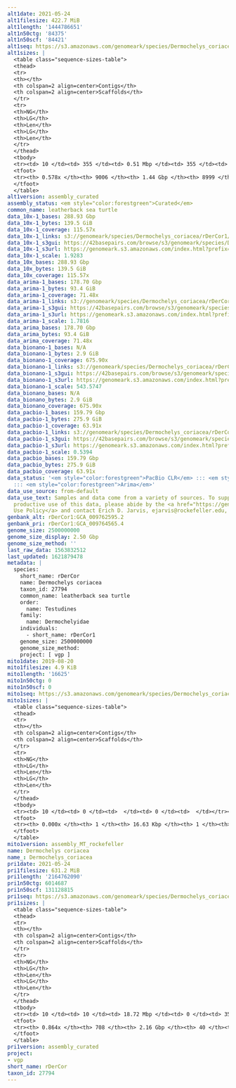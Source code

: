 ```yaml
---
alt1date: 2021-05-24
alt1filesize: 422.7 MiB
alt1length: '1444786651'
alt1n50ctg: '84375'
alt1n50scf: '84421'
alt1seq: https://s3.amazonaws.com/genomeark/species/Dermochelys_coriacea/rDerCor1/assembly_curated/rDerCor1.alt.cur.20210524.fasta.gz
alt1sizes: |
  <table class="sequence-sizes-table">
  <thead>
  <tr>
  <th></th>
  <th colspan=2 align=center>Contigs</th>
  <th colspan=2 align=center>Scaffolds</th>
  </tr>
  <tr>
  <th>NG</th>
  <th>LG</th>
  <th>Len</th>
  <th>LG</th>
  <th>Len</th>
  </tr>
  </thead>
  <tbody>
  <tr><td> 10 </td><td> 355 </td><td> 0.51 Mbp </td><td> 355 </td><td> 0.51 Mbp </td></tr><tr><td> 20 </td><td> 956 </td><td> 341.31 Kbp </td><td> 956 </td><td> 341.31 Kbp </td></tr><tr><td> 30 </td><td> 1840 </td><td> 237.69 Kbp </td><td> 1840 </td><td> 237.69 Kbp </td></tr><tr><td> 40 </td><td> 3137 </td><td> 156.02 Kbp </td><td> 3137 </td><td> 156.02 Kbp </td></tr><tr style="background-color:#cccccc;"><td> 50 </td><td> 5298 </td><td> 84.38 Kbp </td><td> 5298 </td><td> 84.42 Kbp </td></tr><tr><td> 60 </td><td> 0 </td><td>  </td><td> 0 </td><td>  </td></tr><tr><td> 70 </td><td> 0 </td><td>  </td><td> 0 </td><td>  </td></tr><tr><td> 80 </td><td> 0 </td><td>  </td><td> 0 </td><td>  </td></tr><tr><td> 90 </td><td> 0 </td><td>  </td><td> 0 </td><td>  </td></tr><tr><td> 100 </td><td> 0 </td><td>  </td><td> 0 </td><td>  </td></tr></tbody>
  <tfoot>
  <tr><th> 0.578x </th><th> 9006 </th><th> 1.44 Gbp </th><th> 8999 </th><th> 1.44 Gbp </th></tr>
  </tfoot>
  </table>
alt1version: assembly_curated
assembly_status: <em style="color:forestgreen">Curated</em>
common_name: leatherback sea turtle
data_10x-1_bases: 288.93 Gbp
data_10x-1_bytes: 139.5 GiB
data_10x-1_coverage: 115.57x
data_10x-1_links: s3://genomeark/species/Dermochelys_coriacea/rDerCor1/genomic_data/10x/<br>
data_10x-1_s3gui: https://42basepairs.com/browse/s3/genomeark/species/Dermochelys_coriacea/rDerCor1/genomic_data/10x/
data_10x-1_s3url: https://genomeark.s3.amazonaws.com/index.html?prefix=species/Dermochelys_coriacea/rDerCor1/genomic_data/10x/
data_10x-1_scale: 1.9283
data_10x_bases: 288.93 Gbp
data_10x_bytes: 139.5 GiB
data_10x_coverage: 115.57x
data_arima-1_bases: 178.70 Gbp
data_arima-1_bytes: 93.4 GiB
data_arima-1_coverage: 71.48x
data_arima-1_links: s3://genomeark/species/Dermochelys_coriacea/rDerCor1/genomic_data/arima/<br>
data_arima-1_s3gui: https://42basepairs.com/browse/s3/genomeark/species/Dermochelys_coriacea/rDerCor1/genomic_data/arima/
data_arima-1_s3url: https://genomeark.s3.amazonaws.com/index.html?prefix=species/Dermochelys_coriacea/rDerCor1/genomic_data/arima/
data_arima-1_scale: 1.7816
data_arima_bases: 178.70 Gbp
data_arima_bytes: 93.4 GiB
data_arima_coverage: 71.48x
data_bionano-1_bases: N/A
data_bionano-1_bytes: 2.9 GiB
data_bionano-1_coverage: 675.90x
data_bionano-1_links: s3://genomeark/species/Dermochelys_coriacea/rDerCor1/genomic_data/bionano/<br>
data_bionano-1_s3gui: https://42basepairs.com/browse/s3/genomeark/species/Dermochelys_coriacea/rDerCor1/genomic_data/bionano/
data_bionano-1_s3url: https://genomeark.s3.amazonaws.com/index.html?prefix=species/Dermochelys_coriacea/rDerCor1/genomic_data/bionano/
data_bionano-1_scale: 543.5747
data_bionano_bases: N/A
data_bionano_bytes: 2.9 GiB
data_bionano_coverage: 675.90x
data_pacbio-1_bases: 159.79 Gbp
data_pacbio-1_bytes: 275.9 GiB
data_pacbio-1_coverage: 63.91x
data_pacbio-1_links: s3://genomeark/species/Dermochelys_coriacea/rDerCor1/genomic_data/pacbio/<br>
data_pacbio-1_s3gui: https://42basepairs.com/browse/s3/genomeark/species/Dermochelys_coriacea/rDerCor1/genomic_data/pacbio/
data_pacbio-1_s3url: https://genomeark.s3.amazonaws.com/index.html?prefix=species/Dermochelys_coriacea/rDerCor1/genomic_data/pacbio/
data_pacbio-1_scale: 0.5394
data_pacbio_bases: 159.79 Gbp
data_pacbio_bytes: 275.9 GiB
data_pacbio_coverage: 63.91x
data_status: '<em style="color:forestgreen">PacBio CLR</em> ::: <em style="color:forestgreen">10x</em>
  ::: <em style="color:forestgreen">Arima</em>'
data_use_source: from-default
data_use_text: Samples and data come from a variety of sources. To support fair and
  productive use of this data, please abide by the <a href="https://genome10k.soe.ucsc.edu/data-use-policies/">Data
  Use Policy</a> and contact Erich D. Jarvis, ejarvis@rockefeller.edu, with any questions.
genbank_alt: rDerCor1:GCA_009762595.2
genbank_pri: rDerCor1:GCA_009764565.4
genome_size: 2500000000
genome_size_display: 2.50 Gbp
genome_size_method: ''
last_raw_data: 1563832512
last_updated: 1621879478
metadata: |
  species:
    short_name: rDerCor
    name: Dermochelys coriacea
    taxon_id: 27794
    common_name: leatherback sea turtle
    order:
      name: Testudines
    family:
      name: Dermochelyidae
    individuals:
      - short_name: rDerCor1
    genome_size: 2500000000
    genome_size_method:
    project: [ vgp ]
mito1date: 2019-08-20
mito1filesize: 4.9 KiB
mito1length: '16625'
mito1n50ctg: 0
mito1n50scf: 0
mito1seq: https://s3.amazonaws.com/genomeark/species/Dermochelys_coriacea/rDerCor1/assembly_MT_rockefeller/rDerCor1.MT.20190820.fasta.gz
mito1sizes: |
  <table class="sequence-sizes-table">
  <thead>
  <tr>
  <th></th>
  <th colspan=2 align=center>Contigs</th>
  <th colspan=2 align=center>Scaffolds</th>
  </tr>
  <tr>
  <th>NG</th>
  <th>LG</th>
  <th>Len</th>
  <th>LG</th>
  <th>Len</th>
  </tr>
  </thead>
  <tbody>
  <tr><td> 10 </td><td> 0 </td><td>  </td><td> 0 </td><td>  </td></tr><tr><td> 20 </td><td> 0 </td><td>  </td><td> 0 </td><td>  </td></tr><tr><td> 30 </td><td> 0 </td><td>  </td><td> 0 </td><td>  </td></tr><tr><td> 40 </td><td> 0 </td><td>  </td><td> 0 </td><td>  </td></tr><tr style="background-color:#cccccc;"><td> 50 </td><td> 0 </td><td style="background-color:#ff8888;">  </td><td> 0 </td><td style="background-color:#ff8888;">  </td></tr><tr><td> 60 </td><td> 0 </td><td>  </td><td> 0 </td><td>  </td></tr><tr><td> 70 </td><td> 0 </td><td>  </td><td> 0 </td><td>  </td></tr><tr><td> 80 </td><td> 0 </td><td>  </td><td> 0 </td><td>  </td></tr><tr><td> 90 </td><td> 0 </td><td>  </td><td> 0 </td><td>  </td></tr><tr><td> 100 </td><td> 0 </td><td>  </td><td> 0 </td><td>  </td></tr></tbody>
  <tfoot>
  <tr><th> 0.000x </th><th> 1 </th><th> 16.63 Kbp </th><th> 1 </th><th> 16.63 Kbp </th></tr>
  </tfoot>
  </table>
mito1version: assembly_MT_rockefeller
name: Dermochelys coriacea
name_: Dermochelys_coriacea
pri1date: 2021-05-24
pri1filesize: 631.2 MiB
pri1length: '2164762090'
pri1n50ctg: 6014687
pri1n50scf: 131128815
pri1seq: https://s3.amazonaws.com/genomeark/species/Dermochelys_coriacea/rDerCor1/assembly_curated/rDerCor1.pri.cur.20210524.fasta.gz
pri1sizes: |
  <table class="sequence-sizes-table">
  <thead>
  <tr>
  <th></th>
  <th colspan=2 align=center>Contigs</th>
  <th colspan=2 align=center>Scaffolds</th>
  </tr>
  <tr>
  <th>NG</th>
  <th>LG</th>
  <th>Len</th>
  <th>LG</th>
  <th>Len</th>
  </tr>
  </thead>
  <tbody>
  <tr><td> 10 </td><td> 10 </td><td> 18.72 Mbp </td><td> 0 </td><td> 354.45 Mbp </td></tr><tr><td> 20 </td><td> 26 </td><td> 13.47 Mbp </td><td> 1 </td><td> 272.70 Mbp </td></tr><tr><td> 30 </td><td> 48 </td><td> 10.22 Mbp </td><td> 2 </td><td> 212.17 Mbp </td></tr><tr><td> 40 </td><td> 77 </td><td> 7.34 Mbp </td><td> 4 </td><td> 137.57 Mbp </td></tr><tr style="background-color:#cccccc;"><td> 50 </td><td> 114 </td><td style="background-color:#88ff88;"> 6.01 Mbp </td><td> 5 </td><td style="background-color:#88ff88;"> 131.13 Mbp </td></tr><tr><td> 60 </td><td> 164 </td><td> 4.15 Mbp </td><td> 8 </td><td> 105.21 Mbp </td></tr><tr><td> 70 </td><td> 238 </td><td> 2.83 Mbp </td><td> 10 </td><td> 80.02 Mbp </td></tr><tr><td> 80 </td><td> 362 </td><td> 1.36 Mbp </td><td> 18 </td><td> 20.02 Mbp </td></tr><tr><td> 90 </td><td> 0 </td><td>  </td><td> 0 </td><td>  </td></tr><tr><td> 100 </td><td> 0 </td><td>  </td><td> 0 </td><td>  </td></tr></tbody>
  <tfoot>
  <tr><th> 0.864x </th><th> 708 </th><th> 2.16 Gbp </th><th> 40 </th><th> 2.16 Gbp </th></tr>
  </tfoot>
  </table>
pri1version: assembly_curated
project:
- vgp
short_name: rDerCor
taxon_id: 27794
---
```

